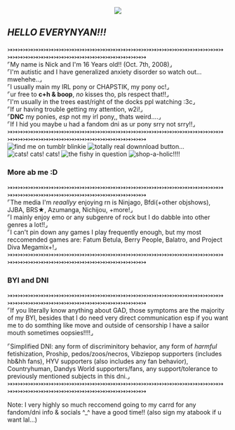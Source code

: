 
<p align="center"> <img src="https://komarev.com/ghpvc/?username=Nixxori&label=looks!⠀+&base=0&style=plastic&color=ff2b71">  
                     
## *HELLO EVERYNYAN!!!*
↣↣↣↣↣↣↣↣↣↣↣↣↣↣↣↣↣↣↣↣↣↣↣↣↣↣↣↣↣↣↣↣↣↣↣↣↣↣↣↣↣↣↣↣↣↣↣↣↣↣↣↣↣↣↣↣↣↣↣↣↣↣↣↣↣↣↣↣↣    
⌜My name is Nick and I'm 16 Years old!! (Oct. 7th, 2008)⌟  
⌜I'm autistic and I have generalized anxiety disorder so watch out... mwehehe..⌟  
⌜I usually main my IRL pony or CHAPSTIK, my pony oc!⌟  
⌜ur free to **c+h & boop**, *no* kisses tho, pls respect that!!⌟  
⌜I'm usually in the trees east/right of the docks ppl watching :3c⌟  
⌜If ur having trouble getting my attention, w2i!⌟  
⌜**DNC** my ponies, *esp* not my irl pony,, thats weird....⌟  
⌜If I hid you maybe u had a fandom dni as ur pony srry not srry!!⌟  
↣↣↣↣↣↣↣↣↣↣↣↣↣↣↣↣↣↣↣↣↣↣↣↣↣↣↣↣↣↣↣↣↣↣↣↣↣↣↣↣↣↣↣↣↣↣↣↣↣↣↣↣↣↣↣↣↣↣↣↣↣↣↣↣↣↣↣↣↣    
![find me on tumblr blinkie](https://nixxori.carrd.co/assets/images/gallery09/d925a910.gif?v=41db36ba) ![totally real downnload button...](https://nixxori.carrd.co/assets/images/gallery09/9bbff49f.gif?v=41db36ba) ![cats! cats! cats!](https://nixxori.carrd.co/assets/images/gallery09/fe9e1869.gif?v=41db36ba) ![the fishy in question](https://nixxori.carrd.co/assets/images/gallery09/d294f4cc.gif?v=41db36ba) ![shop-a-holic!!!!](https://nixxori.carrd.co/assets/images/gallery09/0d39a5ec.gif?v=41db36ba)  
### More ab me :D
↣↣↣↣↣↣↣↣↣↣↣↣↣↣↣↣↣↣↣↣↣↣↣↣↣↣↣↣↣↣↣↣↣↣↣↣↣↣↣↣↣↣↣↣↣↣↣↣↣↣↣↣↣↣↣↣↣↣↣↣↣↣↣↣↣↣↣↣↣     
⌜The media I'm *reaallyy* enjoying rn is Ninjago, Bfdi(+other objshows), JJBA, BRS★, Azumanga, Nichijou, +more!⌟  
⌜I mainly enjoy emo or any subgenre of rock but I do dabble into other genres a lot!!⌟  
⌜I can't pin down any games I play frequently enough, but my most reccomended games are: Fatum Betula, Berry People, Balatro, and Project Diva Megamix+!⌟  
↣↣↣↣↣↣↣↣↣↣↣↣↣↣↣↣↣↣↣↣↣↣↣↣↣↣↣↣↣↣↣↣↣↣↣↣↣↣↣↣↣↣↣↣↣↣↣↣↣↣↣↣↣↣↣↣↣↣↣↣↣↣↣↣↣↣↣↣↣    
### BYI and DNI
↣↣↣↣↣↣↣↣↣↣↣↣↣↣↣↣↣↣↣↣↣↣↣↣↣↣↣↣↣↣↣↣↣↣↣↣↣↣↣↣↣↣↣↣↣↣↣↣↣↣↣↣↣↣↣↣↣↣↣↣↣↣↣↣↣↣↣↣↣    
⌜If you literally know anything about GAD, those symptoms are the majority of my BYI, besides that I do need very direct communication esp if you want me to do somthing like move and outside of censorship I have a sailor mouth sometimes oopsies!!!!⌟  

⌜Simplified DNI: any form of discriminitory behavior, any form of *harmful* fetishization, Proship, pedos/zoos/necros, Vibziepop supporters (includes hb&hh fans), HYV supporters (also includes any fan behavior), Countryhuman, Dandys World supporters/fans, any support/tolerance to previously mentioned subjects in this dni.⌟  
↣↣↣↣↣↣↣↣↣↣↣↣↣↣↣↣↣↣↣↣↣↣↣↣↣↣↣↣↣↣↣↣↣↣↣↣↣↣↣↣↣↣↣↣↣↣↣↣↣↣↣↣↣↣↣↣↣↣↣↣↣↣↣↣↣↣↣↣↣    

Note: I very highly so much reccomend going to my carrd for any fandom/dni info & socials ^_^ have a good time!! (also sign my atabook if u want lal...)
